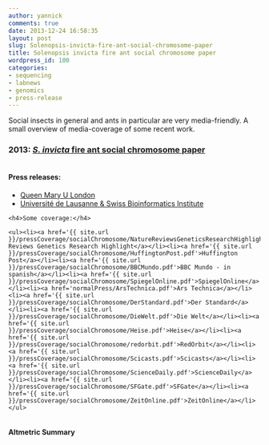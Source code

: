 ```yaml
---
author: yannick
comments: true
date: 2013-12-24 16:58:35
layout: post
slug: Solenopsis-invicta-fire-ant-social-chromosome-paper
title: Solenopsis invicta fire ant social chromosome paper
wordpress_id: 100
categories:
- sequencing
- labnews
- genomics
- press-release
---
```


<p>Social insects in general and ants in particular are very media-friendly. A small overview of media-coverage of some recent work.</p>

<h3>2013: <a
href="http://dx.doi.org/10.1038/nature11832"><em>S. invicta</em>
fire ant
social chromosome paper</a></h3>

<div class="row-fluid">
  <div class="span1 column" ></div>
  <div class="span6 column" >
    <h4>Press releases:</h4>
    <ul>
      <li><a href="{{ site.url }}/pressCoverage/socialChromosome/QMPressRelease.pdf">Queen Mary U London</a></li>
      <li><a href="{{ site.url }}/pressCoverage/socialChromosome/SIB_UNIL_fireantfrPressRelease.pdf">Universit&eacute; de Lausanne &amp; Swiss Bioinformatics Institute</a></li>
    </ul>
    
    <h4>Some coverage:</h4>
    
    <ul><li><a href='{{ site.url }}/pressCoverage/socialChromosome/NatureReviewsGeneticsResearchHighlightnrg3427.pdf'>Nature Reviews Genetics Research Highlight</a></li><li><a href='{{ site.url }}/pressCoverage/socialChromosome/HuffingtonPost.pdf'>Huffington Post</a></li><li><a href='{{ site.url }}/pressCoverage/socialChromosome/BBCMundo.pdf'>BBC Mundo - in spanish</a></li><li><a href='{{ site.url }}/pressCoverage/socialChromosome/SpiegelOnline.pdf'>SpiegelOnline</a></li><li><a href='normalPress/ArsTechnica.pdf'>Ars Technica</a></li><li><a href='{{ site.url }}/pressCoverage/socialChromosome/DerStandard.pdf'>Der Standard</a></li><li><a href='{{ site.url }}/pressCoverage/socialChromosome/DieWelt.pdf'>Die Welt</a></li><li><a href='{{ site.url }}/pressCoverage/socialChromosome/Heise.pdf'>Heise</a></li><li><a href='{{ site.url }}/pressCoverage/socialChromosome/redorbit.pdf'>RedOrbit</a></li><li><a href='{{ site.url }}/pressCoverage/socialChromosome/Scicasts.pdf'>Scicasts</a></li><li><a href='{{ site.url }}/pressCoverage/socialChromosome/ScienceDaily.pdf'>ScienceDaily</a></li><li><a href='{{ site.url }}/pressCoverage/socialChromosome/SFGate.pdf'>SFGate</a></li><li><a href='{{ site.url }}/pressCoverage/socialChromosome/ZeitOnline.pdf'>ZeitOnline</a></li></ul>
  </div>
  <div class="span1 column" ></div>
  <div class="span4 column" >
    <h4>Altmetric Summary</h4>
    <div data-badge-type='medium-donut' class='altmetric-embed' data-badge-details='right' data-doi='10.1038/nature11832'></div>
  </div>
</div>
